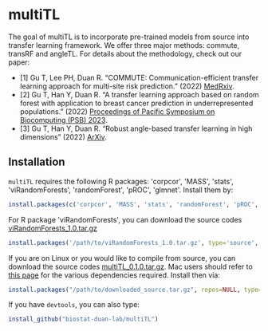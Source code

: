 # multiTL

The goal of multiTL is to incorporate pre-trained models from source into transfer learning framework. We offer three major methods: commute, transRF and angleTL. For details about the methodology, check out our paper: 
- [1] Gu T, Lee PH, Duan R. “COMMUTE: Communication-efficient transfer learning approach for multi-site risk prediction.” (2022) [MedRxiv](https://www.medrxiv.org/content/10.1101/2022.03.23.22272834v1).
- [2] Gu T, Han Y, Duan R. “A transfer learning approach based on random forest with application to breast cancer prediction in underrepresented
    populations.”  (2022) [Proceedings of Pacific Symposium on Biocomputing (PSB) 2023](https://psb.stanford.edu/callfor/papers/psb23_papers_allv2.pdf).
- [3] Gu T, Han Y, Duan R. “Robust angle-based transfer learning in high dimensions”  (2022) [ArXiv](http://arxiv.org/abs/2210.12759).

## Installation

`multiTL` requires the following R packages: 'corpcor', 'MASS', 'stats', 'viRandomForests', 'randomForest', 'pROC', 'glmnet'. Install them by: 

```r
install.packages(c('corpcor', 'MASS', 'stats', 'randomForest', 'pROC', 'glmnet'), dependencies=TRUE)
```

For R package 'viRandomForests', you can download the source codes [viRandomForests_1.0.tar.gz](https://github.com/biostat-duan-lab/multiTL/viRandomForests_1.0.tar.gz)

```r
install.packages('/path/to/viRandomForests_1.0.tar.gz', type='source', repo=NULL)
```

If you are on Linux or you would like to compile from source, you can download the source codes [multiTL_0.1.0.tar.gz](https://github.com/biostat-duan-lab/multiTL/releases/multiTL_0.1.0.tar.gz). Mac users should refer to [this page](https://cran.r-project.org/bin/macosx/tools/) for the various dependencies required. Install then via: 
```r
install.packages("/path/to/downloaded_source.tar.gz", repos=NULL, type="source")
```

If you have `devtools`, you can also type: 
```r
install_github("biostat-duan-lab/multiTL")
```
